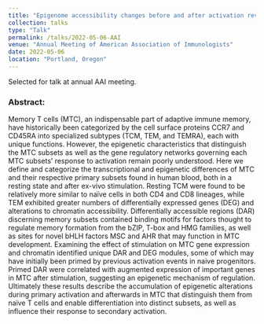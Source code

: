 ```yaml
---
title: "Epigenome accessibility changes before and after activation reveal distinct and progressive differentiation for human memory T cell subsets"
collection: talks
type: "Talk"
permalink: /talks/2022-05-06-AAI
venue: "Annual Meeting of American Association of Immunologists"
date: 2022-05-06
location: "Portland, Oregon"
---
```


Selected for talk at annual AAI meeting.

### Abstract:

Memory T cells (MTC), an indispensable part of adaptive immune memory, have historically been categorized by the cell surface proteins CCR7 and CD45RA into specialized subtypes (TCM, TEM, and TEMRA), each with unique functions. However, the epigenetic characteristics that distinguish the MTC subsets as well as the gene regulatory networks governing each MTC subsets’ response to activation remain poorly understood. Here we define and categorize the transcriptional and epigenetic differences of MTC and their respective primary subsets found in human blood, both in a resting state and after ex-vivo stimulation. Resting TCM were found to be relatively more similar to naïve cells in both CD4 and CD8 lineages, while TEM exhibited greater numbers of differentially expressed genes (DEG) and alterations to chromatin accessibility. Differentially accessible regions (DAR) discerning memory subsets contained binding motifs for factors thought to regulate memory formation from the bZIP, T-box and HMG families, as well as sites for novel bHLH factors MSC and AHR that may function in MTC development. Examining the effect of stimulation on MTC gene expression and chromatin identified unique DAR and DEG modules, some of which may have initially been primed by previous activation events in naive progenitors. Primed DAR were correlated with augmented expression of important genes in MTC after stimulation, suggesting an epigenetic mechanism of regulation. Ultimately these results describe the accumulation of epigenetic alterations during primary activation and afterwards in MTC that distinguish them from naïve T cells and enable differentiation into distinct subsets, as well as influence their response to secondary activation. 
